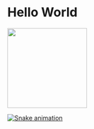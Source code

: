 # <h1>Hello World</h1>
<div> 
  <a href="https://github.com/vitoriaaraujo">
  <img height="180em" src="https://github-readme-stats.vercel.app/api?username=vitoriaaraujo&show_icons=true&theme=dracula&include_all_commits=true&count_private=true"/>
</div>
  
  ![Snake animation](https://github.com/vitoriaaraujo/vitoriaaraujo/blob/output/github-contribution-grid-snake.svg)




